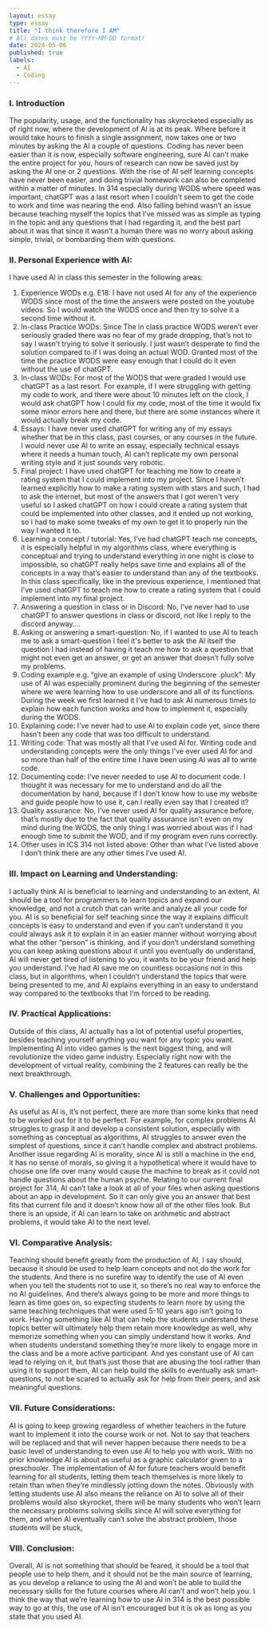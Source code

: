 ```yaml
---
layout: essay
type: essay
title: "I think therefore I AM"
# All dates must be YYYY-MM-DD format!
date: 2024-05-06
published: true
labels:
  - AI
  - Coding
---
```


### I. Introduction
The popularity, usage, and the functionality has skyrocketed especially as of right now, where the development of AI is at its peak. Where before it would take hours to finish a single assignment, now takes one or two minutes by asking the AI a couple of questions. Coding has never been easier than it is now, especially software engineering, sure AI can’t make the entire project for you, hours of research can now be saved just by asking the AI one or 2 questions. With the rise of AI self learning concepts have never been easier, and doing trivial homework can also be completed within a matter of minutes. In 314 especially during WODS where speed was important, chatGPT was a last resort when I couldn’t seem to get the code to work and time was nearing the end. Also falling behind wasn’t an issue because teaching myself the topics that I’ve missed was as simple as typing in the topic and any questions that I had regarding it, and the best part about it was that since it wasn’t a human there was no worry about asking simple, trivial, or bombarding them with questions.

### II. Personal Experience with AI:
I have used AI in class this semester in the following areas:

  1. Experience WODs e.g. E18: I have not used AI for any of the experience WODS since most of the time the answers were posted on the youtube videos. So I would watch the WODS once and then try to solve it a second time without it.
  2. In-class Practice WODs: Since The in class practice WODS weren’t ever seriously graded there was no fear of my grade dropping, that’s not to say I wasn’t trying to solve it seriously. I just wasn’t desperate to find the solution compared to if I was doing an actual WOD. Granted most of the time the practice WODS were easy enough that I could do it even without the use of chatGPT.
  3. In-class WODs: For most of the WODS that were graded I would use chatGPT as a last resort. For example, if I were struggling with getting my code to work, and there were about 10 minutes left on the clock, I would ask chatGPT how I could fix my code, most of the time it would fix some minor errors here and there, but there are some instances where it would actually break my code.
  4. Essays: I have never used chatGPT for writing any of my essays whether that be in this class, past courses, or any courses in the future. I would never use AI to write an essay, especially technical essays where it needs a human touch, AI can’t replicate my own personal writing style and it just sounds very robotic. 
  5. Final project: I have used chatGPT for teaching me how to create a rating system that I could implement into my project. Since I haven’t learned explicitly how to make a rating system with stars and such, I had to ask the internet, but most of the answers that I got weren't very useful so I asked chatGPT on how I could create a rating system that could be implemented into other classes, and it ended up not working, so I had to make some tweaks of my own to get it to properly run the way I wanted it to.
  6. Learning a concept / tutorial: Yes, I’ve had chatGPT teach me concepts, it is especially helpful in my algorithms class, where everything is conceptual and trying to understand everything in one night is close to impossible, so chatGPT really helps save time and explains all of the concepts in a way that’s easier to understand than any of the textbooks. In this class specifically, like in the previous experience, I mentioned that I’ve used chatGPT to teach me how to create a rating system that I could implement into my final project.
  7. Answering a question in class or in Discord: No, I've never had to use chatGPT to answer questions in class or discord, not like I reply to the discord anyway….
  8. Asking or answering a smart-question: No, if I wanted to use AI to teach me to ask a smart-question I feel it's better to ask the AI itself the question I had instead of having it teach me how to ask a question that might not even get an answer, or get an answer that doesn’t fully solve my problems.
  9. Coding example e.g. “give an example of using Underscore .pluck”: My use of AI was especially prominent during the beginning of the semester where we were learning how to use underscore and all of its functions. During the week we first learned it I’ve had to ask AI numerous times to explain how each function works and how to implement it, especially during the WODS.
  10. Explaining code: I’ve never had to use AI to explain code yet, since there hasn’t been any code that was too difficult to understand. 
  11. Writing code: That was mostly all that I’ve used AI for. Writing code and understanding concepts were the only things I’ve ever used AI for and so more than half of the entire time I have been using AI was all to write code. 
  12. Documenting code: I’ve never needed to use AI to document code. I thought it was necessary for me to understand and do all the documentation by hand, because if I don’t know how to use my website and guide people how to use it, can I really even say that I created it?
  13. Quality assurance: No, I've never used AI for quality assurance before, that’s mostly due to the fact that quality assurance isn’t even on my mind during the WODS, the only thing I was worried about was if I had enough time to submit the WOD, and if my program even runs correctly.
  14. Other uses in ICS 314 not listed above: Other than what I’ve listed above I don’t think there are any other times I’ve used AI.

### III. Impact on Learning and Understanding:
I actually think AI is beneficial to learning and understanding to an extent, AI should be a tool for programmers to learn topics and expand our knowledge, and not a crutch that can write and analyze all your code for you. AI is so beneficial for self teaching since the way it explains difficult concepts is easy to understand and even if you can’t understand it you could always ask it to explain it in an easier manner without worrying about what the other “person” is thinking, and if you don’t understand something you can keep asking questions about it until you eventually do understand, AI will never get tired of listening to you, it wants to be your friend and help you understand. I’ve had AI save me on countless occasions not in this class, but in algorithms, when I couldn’t understand the topics that were being presented to me, and AI explains everything in an easy to understand way compared to the textbooks that I’m forced to be reading.

### IV. Practical Applications:
Outside of this class, AI actually has a lot of potential useful properties, besides teaching yourself anything you want for any topic you want. Implementing AI into video games is the next biggest thing, and will revolutionize the video game industry. Especially right now with the development of virtual reality, combining the 2 features can really be the next breakthrough. 

### V. Challenges and Opportunities:
As useful as AI is, it’s not perfect, there are more than some kinks that need to be worked out for it to be perfect. For example, for complex problems AI struggles to grasp it and develop a consistent solution, especially with something as conceptual as algorithms, AI struggles to answer even the simplest of questions, since it can’t handle complex and abstract problems. Another issue regarding AI is morality, since AI is still a machine in the end, it has no sense of morals, so giving it a hypothetical where it would have to choose one life over many would cause the machine to break as it could not handle questions about the human psyche. Relating to our current final project for 314, AI can’t take a look at all of your files when asking questions about an app in development. So it can only give you an answer that best fits that current file and it doesn’t know how all of the other files look. But there is an upside, if AI can learn to take on arithmetic and abstract problems, it would take AI to the next level. 

### VI. Comparative Analysis:
Teaching should benefit greatly from the production of AI, I say should, because it should be used to help learn concepts and not do the work for the students. And there is no surefire way to identify the use of AI even when you tell the students not to use it, so there’s no real way to enforce the no AI guidelines. And there’s always going to be more and more things to learn as time goes on, so expecting students to learn more by using the same teaching techniques that were used 5-10 years ago isn’t going to work. Having something like AI that can help the students understand these topics better will ultimately help them retain more knowledge as well, why memorize something when you can simply understand how it works. And when students understand something they’re more likely to engage more in the class and be a more active participant. And yes constant use of AI can lead to relying on it, but that’s just those that are abusing the tool rather than using it to support them, AI can help build the skills to eventually ask smart-questions, to not be scared to actually ask for help from their peers, and ask meaningful questions.

### VII. Future Considerations:
AI is going to keep growing regardless of whether teachers in the future want to implement it into the course work or not. Not to say that teachers will be replaced and that will never happen because there needs to be a basic level of understanding to even use AI to help you with work. With no prior knowledge AI is about as useful as a graphic calculator given to a preschooler. The implementation of AI for future teachers would benefit learning for all students, letting them teach themselves is more likely to retain than when they’re mindlessly jotting down the notes. Obviously with letting students use AI also means the reliance on AI to solve all of their problems would also skyrocket, there will be many students who won’t learn the necessary problems solving skills since AI will solve everything for them, and when AI eventually can’t solve the abstract problem, those students will be stuck,

### VIII. Conclusion:
Overall, AI is not something that should be feared, it should be a tool that people use to help them, and it should not be the main source of learning, as you develop a reliance to using the AI and won’t be able to build the necessary skills for the future courses where AI can’t and won’t help you. I think the way that we’re learning how to use AI in 314 is the best possible way to go at this, the use of AI isn’t encouraged but it is ok as long as you state that you used AI. 
